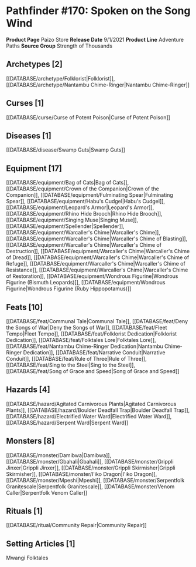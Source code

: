 ﻿---
id: '97'
name: Pathfinder 170. Spoken on the Song Wind
rarity: Common
rus_type_level: null
source: null
trait: null
type: Source

---
# Pathfinder #170: Spoken on the Song Wind

**Product Page** Paizo Store
**Release Date** 9/1/2021
**Product Line** Adventure Paths
**Source Group** Strength of Thousands

## Archetypes [2]

[[DATABASE/archetype/Folklorist|Folklorist]], [[DATABASE/archetype/Nantambu Chime-Ringer|Nantambu Chime-Ringer]]

## Curses [1]

[[DATABASE/curse/Curse of Potent Poison|Curse of Potent Poison]]

## Diseases [1]

[[DATABASE/disease/Swamp Guts|Swamp Guts]]

## Equipment [17]

[[DATABASE/equipment/Bag of Cats|Bag of Cats]], [[DATABASE/equipment/Crown of the Companion|Crown of the Companion]], [[DATABASE/equipment/Fulminating Spear|Fulminating Spear]], [[DATABASE/equipment/Habu's Cudgel|Habu's Cudgel]], [[DATABASE/equipment/Leopard's Armor|Leopard's Armor]], [[DATABASE/equipment/Rhino Hide Brooch|Rhino Hide Brooch]], [[DATABASE/equipment/Singing Muse|Singing Muse]], [[DATABASE/equipment/Spellender|Spellender]], [[DATABASE/equipment/Warcaller's Chime|Warcaller's Chime]], [[DATABASE/equipment/Warcaller's Chime|Warcaller's Chime of Blasting]], [[DATABASE/equipment/Warcaller's Chime|Warcaller's Chime of Destruction]], [[DATABASE/equipment/Warcaller's Chime|Warcaller's Chime of Dread]], [[DATABASE/equipment/Warcaller's Chime|Warcaller's Chime of Refuge]], [[DATABASE/equipment/Warcaller's Chime|Warcaller's Chime of Resistance]], [[DATABASE/equipment/Warcaller's Chime|Warcaller's Chime of Restoration]], [[DATABASE/equipment/Wondrous Figurine|Wondrous Figurine (Bismuth Leopards)]], [[DATABASE/equipment/Wondrous Figurine|Wondrous Figurine (Ruby Hippopotamus)]]

## Feats [10]

[[DATABASE/feat/Communal Tale|Communal Tale]], [[DATABASE/feat/Deny the Songs of War|Deny the Songs of War]], [[DATABASE/feat/Fleet Tempo|Fleet Tempo]], [[DATABASE/feat/Folklorist Dedication|Folklorist Dedication]], [[DATABASE/feat/Folktales Lore|Folktales Lore]], [[DATABASE/feat/Nantambu Chime-Ringer Dedication|Nantambu Chime-Ringer Dedication]], [[DATABASE/feat/Narrative Conduit|Narrative Conduit]], [[DATABASE/feat/Rule of Three|Rule of Three]], [[DATABASE/feat/Sing to the Steel|Sing to the Steel]], [[DATABASE/feat/Song of Grace and Speed|Song of Grace and Speed]]

## Hazards [4]

[[DATABASE/hazard/Agitated Carnivorous Plants|Agitated Carnivorous Plants]], [[DATABASE/hazard/Boulder Deadfall Trap|Boulder Deadfall Trap]], [[DATABASE/hazard/Electrified Water Ward|Electrified Water Ward]], [[DATABASE/hazard/Serpent Ward|Serpent Ward]]

## Monsters [8]

[[DATABASE/monster/Damibwa|Damibwa]], [[DATABASE/monster/Gbahali|Gbahali]], [[DATABASE/monster/Grippli Jinxer|Grippli Jinxer]], [[DATABASE/monster/Grippli Skirmisher|Grippli Skirmisher]], [[DATABASE/monster/I'iko Dragon|I'iko Dragon]], [[DATABASE/monster/Mpeshi|Mpeshi]], [[DATABASE/monster/Serpentfolk Granitescale|Serpentfolk Granitescale]], [[DATABASE/monster/Venom Caller|Serpentfolk Venom Caller]]

## Rituals [1]

[[DATABASE/ritual/Community Repair|Community Repair]]

## Setting Articles [1]

Mwangi Folktales